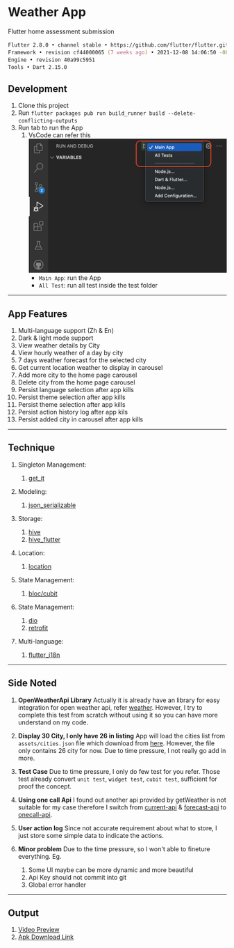 # Weather App

Flutter home assessment submission

```zsh
Flutter 2.8.0 • channel stable • https://github.com/flutter/flutter.git
Framework • revision cf44000065 (7 weeks ago) • 2021-12-08 14:06:50 -0800
Engine • revision 40a99c5951
Tools • Dart 2.15.0
```

## Development

1. Clone this project
2. Run `flutter packages pub run build_runner build --delete-conflicting-outputs`
3. Run tab to run the App
   1. VsCode can refer this ![alt example image](./demo/run_app_vscode.png)
      - `Main App`: run the App
      - `All Test`: run all test inside the test folder

---

## App Features

1. Multi-language support (Zh & En)
2. Dark & light mode support
3. View weather details by City
4. View hourly weather of a day by city
5. 7 days weather forecast for the selected city
6. Get current location weather to display in carousel
7. Add more city to the home page carousel
8. Delete city from the home page carousel
9. Persist language selection after app kills
10. Persist theme selection after app kills
11. Persist theme selection after app kills
12. Persist action history log after app kils
13. Persist added city in carousel after app kills

---

## Technique

1. Singleton Management:
   1. [get_it](https://pub.dev/packages/get_it)

2. Modeling:
   1. [json_serializable](https://pub.dev/packages/json_serializable)

3. Storage:
   1. [hive](https://pub.dev/packages/hive)
   1. [hive_flutter](https://pub.dev/packages/hive_flutter)

4. Location:
   1. [location](https://pub.dev/packages/location)

5. State Management:
   1. [bloc/cubit](https://pub.dev/packages/flutter_bloc)

6. State Management:
   1. [dio](https://pub.dev/packages/dio)
   1. [retrofit](https://pub.dev/packages/retrofit)

7. Multi-language:
   1. [flutter_i18n](https://pub.dev/packages?q=flutter_i18n)

---

## Side Noted

1. **OpenWeatherApi Library**
    Actually it is already have an library for easy integration for open weather api, refer [weather](https://pub.dev/packages/weather). However, I try to complete this test from scratch without using it so you can have more understand on my code.
    <br/>

2. **Display 30 City, I only have 26 in listing**
    App will load the cities list from `assets/cities.json` file which download from [here](https://simplemaps.com/data/my-cities). However, the file only contains 26 city for now. Due to time pressure, I not really go add in more.
    <br/>

3. **Test Case**
    Due to time pressure, I only do few test for you refer. Those test already convert `unit test`, `widget test`, `cubit test`, sufficient for proof the concept.
    <br/>

4. **Using one call Api**
   I found out another api provided by getWeather is not suitable for my case therefore I switch from [current-api](https://openweathermap.org/current) & [forecast-api](https://openweathermap.org/forecast5) to [onecall-api](https://api.openweathermap.org/data/2.5/onecall).
    <br/>

5. **User action log**
    Since not accurate requirement about what to store, I just store some simple data to indicate the actions.
    <br/>

6. **Minor problem**
    Due to the time pressure, so I won't able to fineture everything. Eg.
    1. Some UI maybe can be more dynamic and more beautiful
    2. Api Key should not commit into git
    3. Global error handler

---

## Output

1. [Video Preview](https://drive.google.com/file/d/1-f2pd5xWHRxvlbur7OeWeb4ED8-cBVKQ/view?usp=sharing)
2. [Apk Download Link](https://drive.google.com/file/d/1cS6SX6CSpcOZaFlilVVZVME9jIBchHI8/view?usp=sharing)